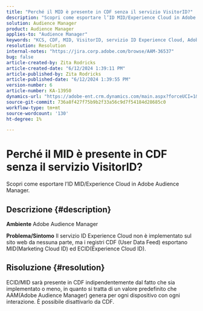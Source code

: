 ```yaml
---
title: "Perché il MID è presente in CDF senza il servizio VisitorID?"
description: "Scopri come esportare l’ID MID/Experience Cloud in Adobe Audience Manager."
solution: Audience Manager
product: Audience Manager
applies-to: "Audience Manager"
keywords: "KCS, CDF, MID, VisitorID, servizio ID Experience Cloud, Adobe Audience Manager, AAM"
resolution: Resolution
internal-notes: "https://jira.corp.adobe.com/browse/AAM-36537"
bug: false
article-created-by: Zita Rodricks
article-created-date: "6/12/2024 1:39:11 PM"
article-published-by: Zita Rodricks
article-published-date: "6/12/2024 1:39:55 PM"
version-number: 6
article-number: KA-13950
dynamics-url: "https://adobe-ent.crm.dynamics.com/main.aspx?forceUCI=1&pagetype=entityrecord&etn=knowledgearticle&id=c45cca21-c128-ef11-840b-000d3a372703"
source-git-commit: 736a8f427f75b9b2f33a56c9d7f54184d28685c0
workflow-type: tm+mt
source-wordcount: '130'
ht-degree: 1%

---
```


# Perché il MID è presente in CDF senza il servizio VisitorID?


Scopri come esportare l’ID MID/Experience Cloud in Adobe Audience Manager.

## Descrizione {#description}


<b>Ambiente</b>
Adobe Audience Manager

<b>Problema/Sintomo</b>
Il servizio ID Experience Cloud non è implementato sul sito web da nessuna parte, ma i registri CDF (User Data Feed) esportano MID(Marketing Cloud ID) ed ECID(Experience Cloud ID).


## Risoluzione {#resolution}


ECID/MID sarà presente in CDF indipendentemente dal fatto che sia implementato o meno, in quanto si tratta di un valore predefinito che AAM(Adobe Audience Manager) genera per ogni dispositivo con ogni interazione. È possibile disattivarlo da CDF.
